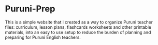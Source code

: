 # Puruni-Prep
This is a simple website that I created as a way to organize Puruni teacher files: curriculum, lesson plans, flashcards worksheets and other printable materials, into an easy to use setup to reduce the burden of planning and preparing for Puruni English teachers.